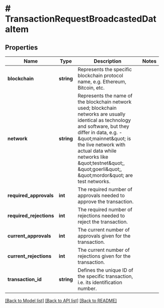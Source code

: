 # # TransactionRequestBroadcastedDataItem

## Properties

Name | Type | Description | Notes
------------ | ------------- | ------------- | -------------
**blockchain** | **string** | Represents the specific blockchain protocol name, e.g. Ethereum, Bitcoin, etc. |
**network** | **string** | Represents the name of the blockchain network used; blockchain networks are usually identical as technology and software, but they differ in data, e.g. - \&quot;mainnet\&quot; is the live network with actual data while networks like \&quot;testnet\&quot;, \&quot;goerli\&quot;, \&quot;mordor\&quot; are test networks. |
**required_approvals** | **int** | The required number of approvals needed to approve the transaction. |
**required_rejections** | **int** | The required number of rejections needed to reject the transaction. |
**current_approvals** | **int** | The current number of approvals given for the transaction. |
**current_rejections** | **int** | The current number of rejections given for the transaction. |
**transaction_id** | **string** | Defines the unique ID of the specific transaction, i.e. its identification number. |

[[Back to Model list]](../../README.md#models) [[Back to API list]](../../README.md#endpoints) [[Back to README]](../../README.md)
